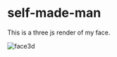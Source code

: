 # self-made-man
This is a three js render of my face.

![face3d](https://user-images.githubusercontent.com/14835424/51171375-57220180-18e3-11e9-9d82-f0f944b9a655.gif)
